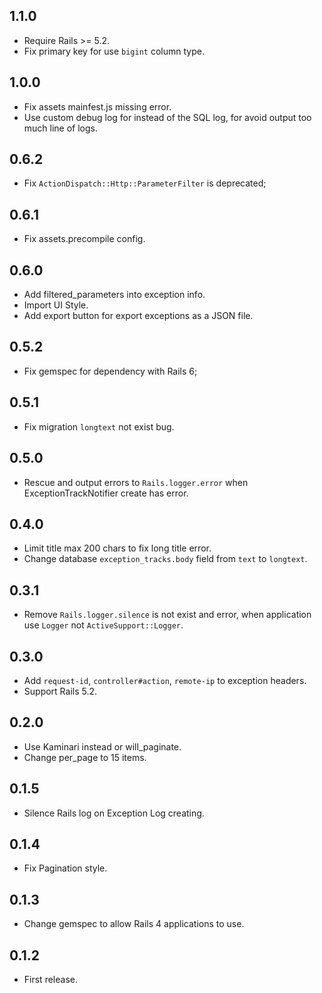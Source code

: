 1.1.0
-----

- Require Rails >= 5.2.
- Fix primary key for use `bigint` column type.

1.0.0
-----

- Fix assets mainfest.js missing error.
- Use custom debug log for instead of the SQL log, for avoid output too much line of logs.

0.6.2
-----

- Fix `ActionDispatch::Http::ParameterFilter` is deprecated;

0.6.1
-----

- Fix assets.precompile config.

0.6.0
-----

- Add filtered_parameters into exception info.
- Import UI Style.
- Add export button for export exceptions as a JSON file.

0.5.2
-----

- Fix gemspec for dependency with Rails 6;

0.5.1
-----

- Fix migration `longtext` not exist bug.

0.5.0
-----

- Rescue and output errors to `Rails.logger.error` when ExceptionTrackNotifier create has error.

0.4.0
-----

- Limit title max 200 chars to fix long title error.
- Change database `exception_tracks.body` field from `text` to `longtext`.

0.3.1
-----

- Remove `Rails.logger.silence` is not exist and error, when application use `Logger` not `ActiveSupport::Logger`.

0.3.0
-----

- Add `request-id`, `controller#action`, `remote-ip` to exception headers.
- Support Rails 5.2.

0.2.0
-----

- Use Kaminari instead or will_paginate.
- Change per_page to 15 items.

0.1.5
-----

- Silence Rails log on Exception Log creating.

0.1.4
-----

- Fix Pagination style.

0.1.3
-----

- Change gemspec to allow Rails 4 applications to use.

0.1.2
-----

- First release.
